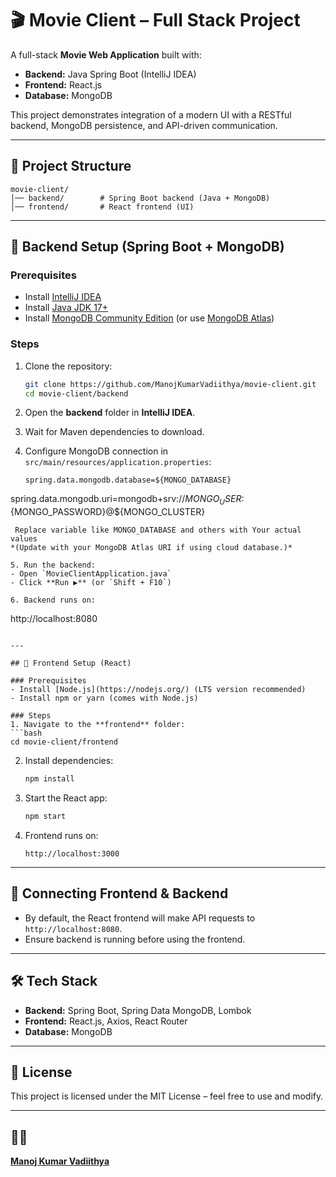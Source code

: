 # 🎬 Movie Client – Full Stack Project

A full-stack **Movie Web Application** built with:
- **Backend:** Java Spring Boot (IntelliJ IDEA)
- **Frontend:** React.js
- **Database:** MongoDB

This project demonstrates integration of a modern UI with a RESTful backend, MongoDB persistence, and API-driven communication.

---

## 📂 Project Structure
```
movie-client/
│── backend/        # Spring Boot backend (Java + MongoDB)
│── frontend/       # React frontend (UI)
```

---

## 🚀 Backend Setup (Spring Boot + MongoDB)

### Prerequisites
- Install [IntelliJ IDEA](https://www.jetbrains.com/idea/download/)
- Install [Java JDK 17+](https://adoptium.net/)  
- Install [MongoDB Community Edition](https://www.mongodb.com/try/download/community) (or use [MongoDB Atlas](https://www.mongodb.com/atlas))

### Steps
1. Clone the repository:
   ```bash
   git clone https://github.com/ManojKumarVadiithya/movie-client.git
   cd movie-client/backend
   ```

2. Open the **backend** folder in **IntelliJ IDEA**.

3. Wait for Maven dependencies to download.

4. Configure MongoDB connection in `src/main/resources/application.properties`:
   ```properties
   spring.data.mongodb.database=${MONGO_DATABASE}
spring.data.mongodb.uri=mongodb+srv://${MONGO_USER}:${MONGO_PASSWORD}@${MONGO_CLUSTER}
   ```
    Replace variable like MONGO_DATABASE and others with Your actual values
   *(Update with your MongoDB Atlas URI if using cloud database.)*

5. Run the backend:
   - Open `MovieClientApplication.java`
   - Click **Run ▶** (or `Shift + F10`)

6. Backend runs on:
   ```
   http://localhost:8080
   ```

---

## 🎨 Frontend Setup (React)

### Prerequisites
- Install [Node.js](https://nodejs.org/) (LTS version recommended)
- Install npm or yarn (comes with Node.js)

### Steps
1. Navigate to the **frontend** folder:
   ```bash
   cd movie-client/frontend
   ```

2. Install dependencies:
   ```bash
   npm install
   ```

3. Start the React app:
   ```bash
   npm start
   ```

4. Frontend runs on:
   ```
   http://localhost:3000
   ```

---

## 🔗 Connecting Frontend & Backend
- By default, the React frontend will make API requests to `http://localhost:8080`.  
- Ensure backend is running before using the frontend.

---

## 🛠️ Tech Stack
- **Backend:** Spring Boot, Spring Data MongoDB, Lombok
- **Frontend:** React.js, Axios, React Router
- **Database:** MongoDB

---

## 📜 License
This project is licensed under the MIT License – feel free to use and modify.

---

## 👨‍💻 
**[Manoj Kumar Vadiithya](https://github.com/ManojKumarVadiithya)**
